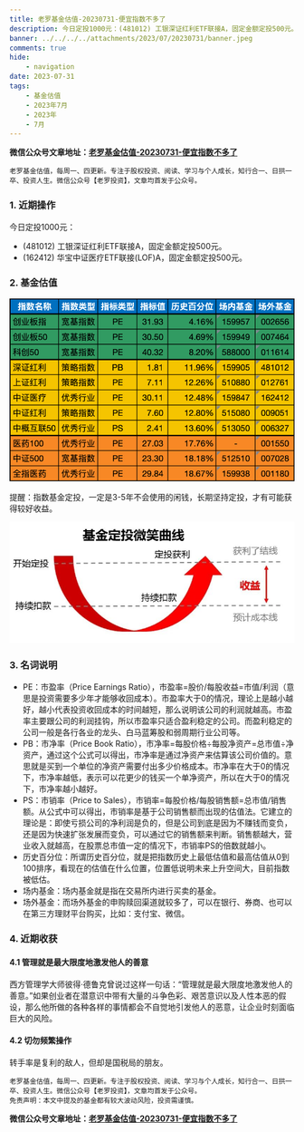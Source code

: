 ```yaml
---
title: 老罗基金估值-20230731-便宜指数不多了
description: 今日定投1000元：(481012) 工银深证红利ETF联接A，固定金额定投500元。(162412) 华宝中证医疗ETF联接(LOF)A，固定金额定投500元。
banner: ../../../../attachments/2023/07/20230731/banner.jpeg
comments: true
hide:
    - navigation
date: 2023-07-31
tags:
    - 基金估值
    - 2023年7月
    - 2023年
    - 7月
---
```


__微信公众号文章地址：[老罗基金估值-20230731-便宜指数不多了](https://mp.weixin.qq.com/s/zVyYXf3_QCZ3iiHz_RUvLg)__

```
老罗基金估值，每周一、四更新。专注于股权投资、阅读、学习与个人成长，知行合一、日拱一卒、投资人生。微信公众号【老罗投资】，文章均首发于公众号。
```

### 1. 近期操作

今日定投1000元：

+ (481012) 工银深证红利ETF联接A，固定金额定投500元。
+ (162412) 华宝中证医疗ETF联接(LOF)A，固定金额定投500元。

### 2. 基金估值

![低估值指数基金(当前估值便宜适合定投)](../../../attachments/2023/07/20230731/1.png)

<p class="smile_curve_notice">
    提醒：指数基金定投，一定是3-5年不会使用的闲钱，长期坚持定投，才有可能获得较好收益。
</p>

![基金定投微笑曲线](../../../assets/images/smile_curve.jpeg)

### 3. 名词说明

+ PE：市盈率（Price Earnings Ratio），市盈率=股价/每股收益=市值/利润（意思是投资需要多少年才能够收回成本）。市盈率大于0的情况，理论上是越小越好，越小代表投资收回成本的时间越短，那么说明该公司的利润就越高。市盈率主要跟公司的利润挂钩，所以市盈率只适合盈利稳定的公司。而盈利稳定的公司一般是各行各业的龙头、白马蓝筹股和弱周期行业公司等。
+ PB：市净率（Price Book Ratio），市净率=每股价格÷每股净资产=总市值÷净资产，通过这个公式可以得出，市净率是通过净资产来估算该公司价值的。意思就是买到一个单位的净资产需要付出多少价格成本。市净率在大于0的情况下，市净率越低，表示可以花更少的钱买一个单净资产，所以在大于0的情况下，市净率越小越好。
+ PS：市销率（Price to Sales），市销率=每股价格/每股销售额=总市值/销售额。从公式中可以得出，市销率是基于公司销售额而出现的估值法。它建立的理论是：即使亏损公司的净利润是负的，但是公司到底是因为不赚钱而变负，还是因为快速扩张发展而变负，可以通过它的销售额来判断。销售额越大，营业收入就越高，在股票总市值一定的情况下，市销率PS的倍数就越小。
+ 历史百分位：所谓历史百分位，就是把指数历史上最低估值和最高估值从0到100排序，看现在的估值在什么位置，位置低说明未来上升空间大，目前指数被低估。
+ 场内基金：场内基金就是指在交易所内进行买卖的基金。
+ 场外基金：而场外基金的申购赎回渠道就较多了，可以在银行、券商、也可以在第三方理财平台购买，比如：支付宝、微信。

### 4. 近期收获

#### 4.1 管理就是最大限度地激发他人的善意

西方管理学大师彼得·德鲁克曾说过这样一句话：“管理就是最大限度地激发他人的善意。”如果创业者在潜意识中带有大量的斗争色彩、艰苦意识以及人性本恶的假设，那么他所做的各种各样的事情都会不自觉地引发他人的恶意，让企业时刻面临巨大的风险。

#### 4.2 切勿频繁操作

转手率是复利的敌人，但却是国税局的朋友。

```
老罗基金估值，每周一、四更新。专注于股权投资、阅读、学习与个人成长，知行合一、日拱一卒、投资人生。微信公众号【老罗投资】，文章均首发于公众号。
免责声明：本文中提及的基金都有较大波动风险，投资需谨慎。
```

__微信公众号文章地址：[老罗基金估值-20230731-便宜指数不多了](https://mp.weixin.qq.com/s/zVyYXf3_QCZ3iiHz_RUvLg)__